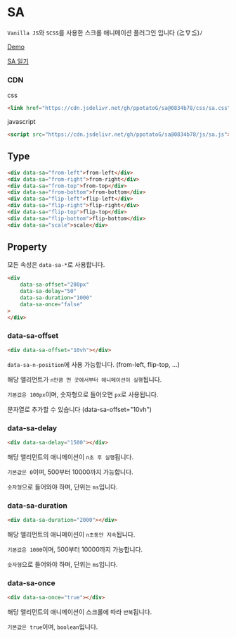 # SA

`Vanilla JS`와 `SCSS`를 사용한 스크롤 애니메이션 플러그인 입니다 (≧∇≦)ﾉ

[Demo](https://ppotatog.github.io/SA/demo/)

[SA 일기](https://blog.naver.com/thgus2270/222523584611)

### CDN

css
```html
<link href="https://cdn.jsdelivr.net/gh/ppotatoG/sa@0834b78/css/sa.css">
```

javascript
```html
<script src="https://cdn.jsdelivr.net/gh/ppotatoG/sa@0834b78/js/sa.js"></script>
```

## Type
```html
<div data-sa="from-left">from-left</div>
<div data-sa="from-right">from-right</div>
<div data-sa="from-top">from-top</div>
<div data-sa="from-bottom">from-bottom</div>
<div data-sa="flip-left">flip-left</div>
<div data-sa="flip-right">flip-right</div>
<div data-sa="flip-top">flip-top</div>
<div data-sa="flip-bottom">flip-bottom</div>
<div data-sa="scale">scale</div>
```

## Property

모든 속성은 `data-sa-*`로 사용합니다.

```html
<div
    data-sa-offset="200px"
    data-sa-delay="50"
    data-sa-duration="1000"
    data-sa-once="false"
>
</div>
```

### data-sa-offset
```html
<div data-sa-offset="10vh"></div>
```
`data-sa-n-position`에 사용 가능합니다. (from-left, flip-top, ...)

해당 앨리먼트가 `n만큼 먼 곳에서부터 애니메이션이 실행`됩니다.

`기본값은 100px`이며, 숫자형으로 들어오면 `px`로 사용됩니다.

문자열로 추가할 수 있습니다 (data-sa-offset="10vh")

### data-sa-delay
```html
<div data-sa-delay="1500"></div>
```

해당 앨리먼트의 애니메이션이 `n초 후 실행`됩니다.

`기본값은 0`이며, 500부터 10000까지 가능합니다.

`숫자형`으로 들어와야 하며, 단위는 `ms`입니다.

### data-sa-duration
```html
<div data-sa-duration="2000"></div>
```
해당 앨리먼트의 애니메이션이 `n초동안 지속`됩니다.

`기본값은 1000`이며, 500부터 10000까지 가능합니다.

`숫자형`으로 들어와야 하며, 단위는 `ms`입니다.

### data-sa-once
```html
<div data-sa-once="true"></div>
```
해당 앨리먼트의 애니메이션이 스크롤에 따라 `반복`됩니다.

`기본값은 true`이며, `boolean`입니다.